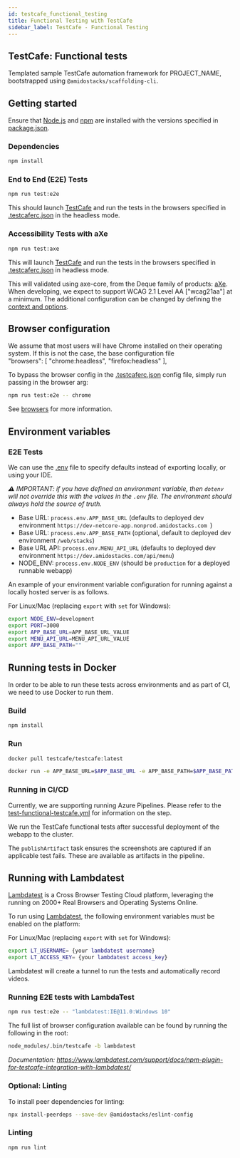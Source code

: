 ```yaml
---
id: testcafe_functional_testing
title: Functional Testing with TestCafe
sidebar_label: TestCafe - Functional Testing
---
```


## TestCafe: Functional tests

Templated sample TestCafe automation framework for PROJECT_NAME, bootstrapped using `@amidostacks/scaffolding-cli`.

## Getting started

Ensure that [Node.js](https://nodejs.org/) and [npm](https://www.npmjs.com/) are installed with the versions specified in [package.json](./package.json).

### Dependencies

```bash
npm install
```

### End to End (E2E) Tests

```bash
npm run test:e2e
```

This should launch [TestCafe](https://devexpress.github.io/testcafe/documentation/getting-started/) and run the tests in the browsers specified in [.testcaferc.json](./.testcaferc.json) in the headless mode.

### Accessibility Tests with aXe

```bash
npm run test:axe
```

This will launch [TestCafe](https://devexpress.github.io/testcafe/documentation/getting-started/) and run the tests in the browsers specified in [.testcaferc.json](./.testcaferc.json) in headless mode.

This will validated using axe-core, from the Deque family of products: [aXe](https://www.deque.com/axe/). When developing, we expect to support WCAG 2.1 Level AA ["wcag21aa"] at a minimum. The additional configuration can be changed by defining the [context and options](https://www.npmjs.com/package/axe-testcafe#axe-options).

## Browser configuration

We assume that most users will have Chrome installed on their operating system. If this is not the case, the base configuration file  
  "browsers": [
    "chrome:headless",
    "firefox:headless"
  ],

To bypass the browser config in the [.testcaferc.json](./.testcaferc.json) config file, simply run passing in the browser arg:

```bash
npm run test:e2e -- chrome
```

See [browsers](https://devexpress.github.io/testcafe/documentation/using-testcafe/common-concepts/browsers/) for more information.

## Environment variables

### E2E Tests

We can use the [.env](./.env) file to specify defaults instead of exporting locally, or using your IDE.

_⚠️ IMPORTANT: if you have defined an environment variable, then `dotenv` will not override this with the values in the `.env` file. The environment should always hold the source of truth._

- Base URL: `process.env.APP_BASE_URL` (defaults to deployed dev environment `https://dev-netcore-app.nonprod.amidostacks.com `)
- Base URL: `process.env.APP_BASE_PATH` (optional, default to deployed dev environment `/web/stacks`)
- Base URL API: `process.env.MENU_API_URL` (defaults to deployed dev environment `https://dev.amidostacks.com/api/menu`)
- NODE_ENV: `process.env.NODE_ENV` (should be `production` for a deployed runnable webapp)

An example of your environment variable configuration for running against a locally hosted server is as follows.

For Linux/Mac (replacing `export` with `set` for Windows):

``` bash
export NODE_ENV=development 
export PORT=3000
export APP_BASE_URL=APP_BASE_URL_VALUE
export MENU_API_URL=MENU_API_URL_VALUE
export APP_BASE_PATH=""
```

## Running tests in Docker

In order to be able to run these tests across environments and as part of CI, we need to use Docker to run them.

### Build

```bash
npm install
```

### Run

```bash
docker pull testcafe/testcafe:latest
```

```bash
docker run -e APP_BASE_URL=$APP_BASE_URL -e APP_BASE_PATH=$APP_BASE_PATH -e MENU_API_URL=$MENU_API_URL -e NODE_ENV=$NODE_ENV -it -v $(pwd):/tests testcafe/testcafe chromium /tests/**/*.test.cf.ts
```

### Running in CI/CD

Currently, we are supporting running Azure Pipelines. Please refer to the [test-functional-testcafe.yml](https://github.com/amido/stacks-pipeline-templates/blob/feature/cycle2/azDevOps/azure/templates/v2/steps/test-functional-testcafe.yml) for information on the step.

We run the TestCafe functional tests after successful deployment of the webapp to the cluster.

The `publishArtifact` task ensures the screenshots are captured if an applicable test fails. These are available as artifacts in the pipeline.

## Running with Lambdatest

[Lambdatest](https://www.lambdatest.com) is a Cross Browser Testing Cloud platform, leveraging the running on 2000+ Real Browsers and Operating Systems Online.

To run using [Lambdatest](https://accounts.lambdatest.com/dashboard), the following environment variables must be enabled on the platform:

For Linux/Mac (replacing `export` with `set` for Windows):

```bash
export LT_USERNAME= {your lambdatest username}
export LT_ACCESS_KEY= {your lambdatest access_key}
```

Lambdatest will create a tunnel to run the tests and automatically record videos.

### Running E2E tests with LambdaTest

```bash
npm run test:e2e -- "lambdatest:IE@11.0:Windows 10"
```

The full list of browser configuration available can be found by running the following in the root:

```bash
node_modules/.bin/testcafe -b lambdatest
```

_Documentation: <https://www.lambdatest.com/support/docs/npm-plugin-for-testcafe-integration-with-lambdatest/>_


### Optional: Linting

To install peer dependencies for linting:

```bash
npx install-peerdeps --save-dev @amidostacks/eslint-config
```

### Linting

```bash
npm run lint
```
